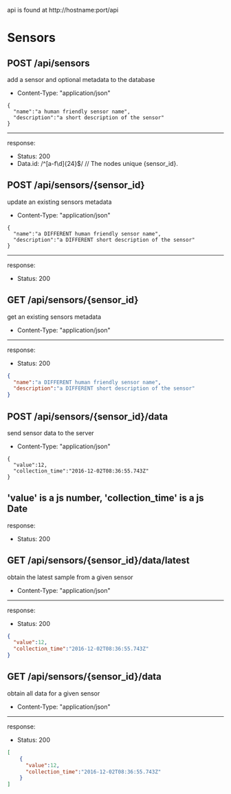 api is found at http://hostname:port/api


# Sensors

## POST /api/sensors

add a sensor and optional metadata to the database
* Content-Type: "application/json"
```
{
  "name":"a human friendly sensor name",
  "description":"a short description of the sensor"
}
```
---
response:
* Status: 200
* Data.id: /^[a-f\d]{24}$/ // The nodes unique {sensor_id}.


## POST /api/sensors/{sensor_id}

update an existing sensors metadata
* Content-Type: "application/json"
```
{
  "name":"a DIFFERENT human friendly sensor name",
  "description":"a DIFFERENT short description of the sensor"
}
```
---
response:
* Status: 200


## GET /api/sensors/{sensor_id}

get an existing sensors metadata
* Content-Type: "application/json"
---
response:
* Status: 200
```json
{
  "name":"a DIFFERENT human friendly sensor name",
  "description":"a DIFFERENT short description of the sensor"
}
```


## POST /api/sensors/{sensor_id}/data

send sensor data to the server
* Content-Type: "application/json"
```
{
  "value":12,
  "collection_time":"2016-12-02T08:36:55.743Z"
}
```
'value' is a js number, 'collection_time' is a js Date
---
response:
* Status: 200

## GET /api/sensors/{sensor_id}/data/latest

obtain the latest sample from a given sensor
* Content-Type: "application/json"
---
response:
* Status: 200
```json
{
  "value":12,
  "collection_time":"2016-12-02T08:36:55.743Z"
}
```



## GET /api/sensors/{sensor_id}/data

obtain all data for a given sensor
* Content-Type: "application/json"
---
response:
* Status: 200
```json
[
    {
      "value":12,
      "collection_time":"2016-12-02T08:36:55.743Z"
    }
]
```
